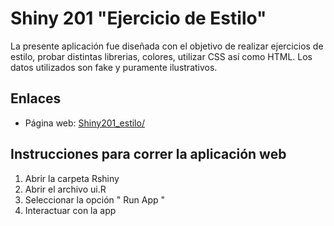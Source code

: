 # Shiny 201 "Ejercicio de Estilo"

La presente aplicación fue diseñada con el objetivo de realizar ejercicios de estilo, probar distintas librerias, colores, utilizar CSS así como HTML.
Los datos utilizados son fake y puramente ilustrativos.

## Enlaces

- Página web: [Shiny201_estilo/](https://4v1enh-jmzarco.shinyapps.io/Shiny201_estilo/)

## Instrucciones para correr la aplicación web

1. Abrir la carpeta Rshiny
2. Abrir el archivo ui.R
3. Seleccionar la opción " Run App "
4. Interactuar con la app
